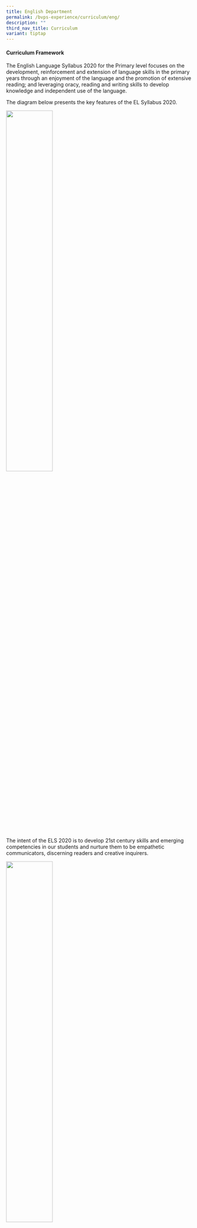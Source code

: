 ```yaml
---
title: English Department
permalink: /bvps-experience/curriculum/eng/
description: ""
third_nav_title: Curriculum
variant: tiptap
---
```

<h4><strong>Curriculum Framework</strong>&nbsp; &nbsp;&nbsp;</h4><p>The English Language Syllabus 2020 for the Primary level focuses on the development, reinforcement and extension of language skills in the primary years through an enjoyment of the language and the promotion of extensive reading; and leveraging oracy, reading and writing skills to develop knowledge and independent use of the language.</p><p>The diagram below presents the key features of the EL Syllabus 2020.</p><div class="isomer-image-wrapper"><img style="width: 50%;" height="auto" width="100%" alt="" src="/images/BVPS%20Experience/Curriculum/English%20Department/E1.png"></div><p>The intent of the ELS 2020 is to develop 21st century skills and emerging competencies in our students and nurture them to be empathetic communicators, discerning readers and creative inquirers.</p><p></p><div class="isomer-image-wrapper"><img style="width: 50%;" height="auto" width="100%" alt="" src="/images/BVPS Experience/Curriculum/English Department/Engaged_21st_Century_EL_LEarner.jpg"></div><div class="isomer-image-wrapper"><img style="width: 50%;" height="auto" width="100%" alt="" src="/images/BVPS%20Experience/Curriculum/English%20Department/3boxes.png"></div><h2><strong>KEY EL Programmes in BVPS</strong></h2><h5><strong>Speaking @ BVPS</strong></h5><p>Oracy lessons are crucial to foster effective communication skills. Through structured activities and discussions, students learn to articulate thoughts, listen actively, and engage in meaningful dialogues. These skills extend beyond classrooms, preparing students for success in diverse real-world scenarios, developing them as empathetic communicators.</p><p><strong><em>ACTION!</em> Drama in the Curriculum</strong>&nbsp;</p><p>Drama is incorporated into the EL curriculum to teach oracy in BVPS. Students take on the role of different characters and learn critical inventive thinking skills such as articulating their thoughts clearly, looking at situations from different perspectives and formulating decisions. Additionally, their command of the language and social emotional learning are further enhanced through the use of thinking routines. In our school, we explore various platforms to provide opportunities for our students to hone their drama skills.</p><div class="isomer-image-wrapper"><img style="width:300px" height="auto" width="100%" src="/images/BVPS%20Experience/Curriculum/English%20Department/picture3.jpg"></div><p><strong>News and Views</strong></p><p>News and Views is one such platform in which our P5 and P6 classes showcase their talents through live drama and video performances. Through these performances, the classes will also be incorporating the learning of values and skills that will help them to be self-directed learners, confident leaders and caring citizens. To see more of our young stars in action, <a href="https://www.bukitviewpri.moe.edu.sg/highlights/" rel="noopener noreferrer nofollow" target="_blank">click here</a></p><div class="isomer-image-wrapper"><img style="width: 100%" height="auto" width="100%" alt="" src="/images/BVPS%20Experience/Curriculum/English%20Department/picture5.jpg"></div><p><strong>Digital Storytelling</strong></p><p>As part of our ongoing efforts to help our students acquire and develop oral communication skills; accurate pronunciation, appropriate intonation, read expressively and speak with confidence, our P1 to P3 students use a novel digital story book platform, Moo-O, that allows them to be the characters of the story they are reading. Students can record a video of them in action and the video clip can be easily shared with their teachers, classmates, friends and families. Not only does this help our students to have an interactive learning experience, they get to have fun reading, acting and performing as well.</p><div class="isomer-image-wrapper"><img style="width: 100%" height="auto" width="100%" alt="" src="/images/BVPS%20Experience/Curriculum/English%20Department/E9.png"></div><h5><strong>Reading @ BVPS</strong></h5><p>In order to instil the love for reading and encourage reading widely, here at Bukit View, we have a range of activities to keep our students engaged. Our reading programme strives to foster a passion for reading by immersing students in captivating literary journeys through diverse text selections which prompts the exploration of worlds and perspectives as a discerning reader. Through interactive activities inspired by books, students embark on exciting real-life adventures, forging a profound connection with literature and igniting a lifelong love for reading.</p><p><strong><em>DEAR BVPS</em></strong></p><p>DEAR BVPS or Drop Everything and Read is a pre-assembly activity done every morning before the start of morning assembly where students will read their English or Mother Tongue storybooks while waiting for school to start at 7.30 a.m. DEAR empowers students with daily moments of immersive reading which not only enhances literacy skills, expands vocabulary, and nurtures imagination, but also cultivates a lifelong love for reading, improves focus, and provides a valuable escape into different worlds.</p><table><tbody><tr><th rowspan="1" colspan="1"><p></p></th><th rowspan="1" colspan="1"><p></p></th></tr><tr><td rowspan="1" colspan="1"><div class="isomer-image-wrapper"><img style="width:700px" height="auto" width="100%" src="/images/BVPS%20Experience/Curriculum/English%20Department/E6.png"></div></td><td rowspan="1" colspan="1"><div class="isomer-image-wrapper"><img style="width:700px" height="auto" width="100%" src="/images/BVPS%20Experience/Curriculum/English%20Department/picture14.jpg"></div></td></tr></tbody></table><p><strong>Read for Books at BVPS</strong></p><p>Read for Books at BVPS is a charity book drive organised by National Library Board (NLB) National Reading Movement, aimed at celebrating and sharing the joy, and gift of reading with the less privileged. Our BVPS family has been a part of this worthy cause since 2017. Participating in this charity book drive imbues the act of reading with purpose. It connects our students’ passion for literature with a sense of community and empathy, creating a fulfilling and meaningful reading experience that contributes to a greater good.</p><div class="isomer-image-wrapper"><img style="width: 100%" height="auto" width="100%" alt="" src="/images/BVPS%20Experience/Curriculum/English%20Department/picture15.jpg"></div><p><strong>Recess Storytelling Time</strong></p><p>Every term, our P4 to P6 English Monitors take turns to conduct storytelling sessions during recess to bring the stories to life for their schoolmates. The sessions give them a chance to express themselves creatively and confidently and allow their friends to experience an exciting life through the world of books. Apart from the student storytellers, our School Leaders and teachers also take on active roles as our Mystery Storytellers which never fail to leave our students in awe and excited to read the book!</p><div class="isomer-image-wrapper"><img style="width: 100%" height="auto" width="100%" alt="" src="/images/picture16.jpg"></div><p><strong>Morning Reading Programme</strong></p><p>Our Morning Reading programme, conducted from Monday to Thursday mornings from 7.15 a.m. to 7.30 a.m., aims to guide and support a selected group of P1 and P2 students to be confident readers. Our young readers, who are paired with their P4 and P6 tutors, enjoy a variety of fun and interactive activities during the sessions to help build their reading skills and language proficiency.</p><div class="isomer-image-wrapper"><img style="width: 100%" height="auto" width="100%" alt="" src="/images/BVPS%20Experience/Curriculum/English%20Department/picture9.jpg"></div><p></p><p><strong>Extensive Reading</strong></p><p>To promote extensive reading in English Language (EL), our students subscribe to newspapers that are used by our teachers as additional reading resources during lessons to build on their language skills and general knowledge. Our P3 and P4 students subscribe to the Little Red Dot, while our P5 and P6 students subscribe to What’s Up. By incorporating these publications in class, we hope to not only enhance students’ awareness of current issues, but to also nurture discerning readers who can make informed decisions and engage with the world around them.</p><p></p><h5><strong>Writing @ BVPS</strong></h5><p>In Bukit View, we provide students with interesting, shared experiences that will provide them with the content to engage in rich discussions before embarking on the writing process. These experiences serve as a practical context for students to apply acquired language skills to effectively use vocabulary, structure, and style to convey their thoughts in writing.</p><div class="isomer-image-wrapper"><img style="width: 100%" height="auto" width="100%" alt="" src="/images/BVPS%20Experience/Curriculum/English%20Department/picture17.jpg"></div><p><strong>Budding Writers Project</strong></p><p>To encourage our young writers to keep their writing passion burning, we compile exemplary pieces of writing to give our students the opportunity to analyse and deconstruct well-crafted pieces of work. By gaining insights into effective writing techniques of their peers, such as structure, tone, and language use, our students are able to expand their writing repertoire as they evaluate and adapt these techniques to their own writing, producing higher-quality compositions they are proud of.</p><h5><strong>Talent Development in English @ BVPS</strong></h5><p><strong><em>BV ACEs</em></strong></p><p>Our Bukit View Accomplished Communicators of English (BV ACEs) Programme aims to develop in students the proficiency to generate, analyse, organise, and express ideas coherently, creatively and critically with discernment. Our selected P4 and P5 students will acquire skills and techniques that will enable them to produce a variety of texts for different purposes, audiences, contexts and cultures, and develop positive dispositions which will enable them to engage effectively and confidently when communicating and collaborating with others.</p><div class="isomer-image-wrapper"><img style="width: 100%" height="auto" width="100%" alt="" src="/images/BVPS%20Experience/Curriculum/English%20Department/picture18.jpg"></div><h5><strong>Competitions Platforms in English</strong></h5><p>Competitions offer a dynamic platform to hone students' language skills as the competitive setting sharpens their critical thinking and encourages them to refine their grammar, vocabulary, and articulation which nurtures growth in the students’ English language proficiency. Thus, here at Bukit View, we provide students with the opportunity to hone their skills and unleash their creativity through various competition platforms for the different language skills.</p><p><strong>Moo-O</strong></p><p>In 2023, three of our Primary 3 students took part in the Moo-O Awards 2023 and won the Bronze Award. Click on the image below to watch the Moo-O video.</p><p></p><p><strong>SOTA Creative Writing Competition</strong></p><p>Our student, Jayatra Panda (6 Care), emerged as one of the top 50 finalists for this year’s competition. Check out his entry below:</p><div class="isomer-image-wrapper"><img style="width: 100%" height="auto" width="100%" alt="" src="/images/BVPS%20Experience/Curriculum/English%20Department/picture13.jpg"></div><p><a href="/files/sota-p6-jayatra%20panda-bvps.pdf" rel="noopener noreferrer nofollow" target="_blank">Jayatra's Creative Writing</a></p><p><strong>The Young Playwrights Present</strong></p><p>To express his passion for writing and performing, our student, Nur Ezra (5 Integrity), worked on a 3-minute monologue and performed it as a staged performance. His performance was shortlisted in this year’s showcase.</p><div class="iframe-wrapper"><iframe height="385" width="684" allowfullscreen="true" frameborder="0" src="https://www.youtube.com/embed/Hny_ToiBNNI?list=PLRGFo1hZVPDkDAxKaGHaLpGVbrHle9gC4"></iframe></div><p></p>